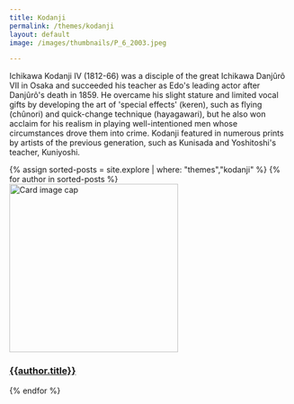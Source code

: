 ```yaml
---
title: Kodanji
permalink: /themes/kodanji
layout: default
image: /images/thumbnails/P_6_2003.jpeg

---
```

Ichikawa Kodanji IV (1812-66) was a disciple of the great Ichikawa Danjûrô VII in Osaka and succeeded his teacher as Edo's leading actor after Danjûrô's death in 1859. He overcame his slight stature and limited vocal gifts by developing the art of 'special effects' (keren), such as flying (chûnori) and quick-change technique (hayagawari), but he also won acclaim for his realism in playing well-intentioned men whose circumstances drove them into crime. Kodanji featured in numerous prints by artists of the previous generation, such as Kunisada and Yoshitoshi's teacher, Kuniyoshi.

<div class="row">
{% assign sorted-posts = site.explore | where: "themes","kodanji" %}
{% for author in sorted-posts  %}
<div class="col-md-4 mb-3">
  <div class="card h-100" >
    <a href="{{site.url}}{{site.baseurl}}{{ author.permalink }}" class="stretched-link">
      <img class="card-img-top" src="{{site.url}}{{site.baseurl}}{{author.image}}" alt="Card image cap" width="300" height="300"/>
    </a>
    <div class="card-body">
      <h3 class="lead mt-2">
        <a href="{{site.url}}{{site.baseurl}}{{ author.permalink }}" class="stretched-link">{{author.title}}</a>
      </h3>
    </div>
  </div>
</div>
{% endfor %}
</div>
